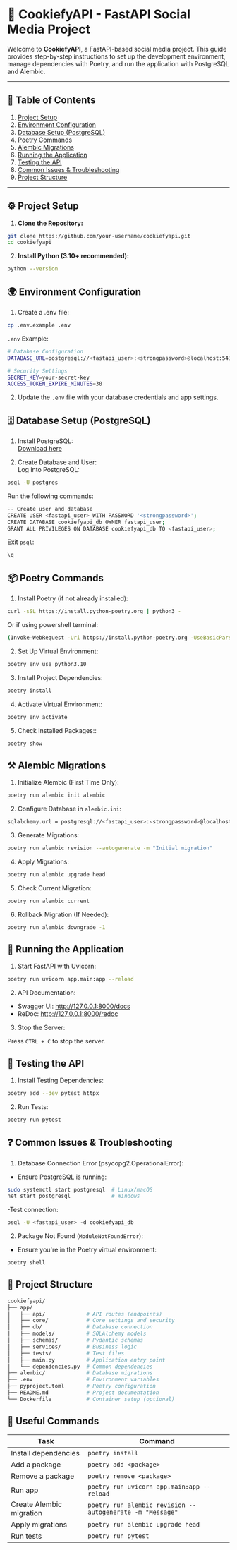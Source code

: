 # 📖 **CookiefyAPI - FastAPI Social Media Project**

Welcome to **CookiefyAPI**, a FastAPI-based social media project. This guide provides step-by-step instructions to set up the development environment, manage dependencies with Poetry, and run the application with PostgreSQL and Alembic.

---

## 🚀 **Table of Contents**
1. [Project Setup](#project-setup)
2. [Environment Configuration](#environment-configuration)
3. [Database Setup (PostgreSQL)](#database-setup-postgresql)
4. [Poetry Commands](#poetry-commands)
5. [Alembic Migrations](#alembic-migrations)
6. [Running the Application](#running-the-application)
7. [Testing the API](#testing-the-api)
8. [Common Issues & Troubleshooting](#common-issues--troubleshooting)
9. [Project Structure](#project-structure)

---

## ⚙️ **Project Setup**

1. **Clone the Repository:**

```bash
git clone https://github.com/your-username/cookiefyapi.git
cd cookiefyapi
```

2. **Install Python (3.10+ recommended):**

```bash
python --version
```

## 🌍 Environment Configuration

1. Create a .env file:
 
```bash
cp .env.example .env
```

````.env```` Example:

```bash
# Database Configuration
DATABASE_URL=postgresql://<fastapi_user>:<strongpassword>@localhost:5432/cookiefyapi_db

# Security Settings
SECRET_KEY=your-secret-key
ACCESS_TOKEN_EXPIRE_MINUTES=30
```

2. Update the ````.env```` file with your database credentials and app settings.

## 🗄️ Database Setup (PostgreSQL)

1. Install PostgreSQL: <br>
[Download here](https://www.postgresql.org/download/)

2. Create Database and User: <br>
Log into PostgreSQL: <br>

```bash
psql -U postgres
```

Run the following commands:

```bash
-- Create user and database
CREATE USER <fastapi_user> WITH PASSWORD '<strongpassword>';
CREATE DATABASE cookiefyapi_db OWNER fastapi_user;
GRANT ALL PRIVILEGES ON DATABASE cookiefyapi_db TO <fastapi_user>;
```
Exit ````psql````:

```bash
\q
```

## 📦 Poetry Commands

1. Install Poetry (if not already installed): <br>

```bash
curl -sSL https://install.python-poetry.org | python3 -
```

Or if using powershell terminal:

```bash
(Invoke-WebRequest -Uri https://install.python-poetry.org -UseBasicParsing).Content | py -
```


2. Set Up Virtual Environment: <br>

```bash
poetry env use python3.10
```

3. Install Project Dependencies: <br>

```bash
poetry install
```

4. Activate Virtual Environment: <br>

```bash
poetry env activate
```

5. Check Installed Packages:: <br>

```bash
poetry show
```

## ⚒️ Alembic Migrations

1. Initialize Alembic (First Time Only): <br>

```bash
poetry run alembic init alembic
```

2. Configure Database in ````alembic.ini````: <br>

```bash
sqlalchemy.url = postgresql://<fastapi_user>:<strongpassword>@localhost:5432/cookiefyapi_db
```

3. Generate Migrations: <br>

```bash
poetry run alembic revision --autogenerate -m "Initial migration"
```

4. Apply Migrations: <br>

```bash
poetry run alembic upgrade head
```

5. Check Current Migration: <br>

```bash
poetry run alembic current
```

6. Rollback Migration (If Needed): <br>

```bash
poetry run alembic downgrade -1
```

## 🚀 Running the Application

1. Start FastAPI with Uvicorn: <br>

```bash
poetry run uvicorn app.main:app --reload
```

2. API Documentation: <br>

- Swagger UI: http://127.0.0.1:8000/docs
- ReDoc: http://127.0.0.1:8000/redoc

3. Stop the Server: <br>

Press ````CTRL + C```` to stop the server.


## 🔬 Testing the API

1. Install Testing Dependencies: <br>

```bash
poetry add --dev pytest httpx
```

2. Run Tests: <br>

```bash
poetry run pytest
```

## ❓ Common Issues & Troubleshooting

1. Database Connection Error (psycopg2.OperationalError): <br>

- Ensure PostgreSQL is running:

```bash
sudo systemctl start postgresql  # Linux/macOS
net start postgresql             # Windows
```

-Test connection:

```bash
psql -U <fastapi_user> -d cookiefyapi_db
```

2. Package Not Found (````ModuleNotFoundError````):
- Ensure you're in the Poetry virtual environment:

```bash
poetry shell
```

## 📁 **Project Structure**

```bash
cookiefyapi/
├── app/
│   ├── api/             # API routes (endpoints)
│   ├── core/            # Core settings and security
│   ├── db/              # Database connection
│   ├── models/          # SQLAlchemy models
│   ├── schemas/         # Pydantic schemas
│   ├── services/        # Business logic
│   ├── tests/           # Test files
│   ├── main.py          # Application entry point
│   └── dependencies.py  # Common dependencies
├── alembic/             # Database migrations
├── .env                 # Environment variables
├── pyproject.toml       # Poetry configuration
├── README.md            # Project documentation
└── Dockerfile           # Container setup (optional)
```

## 📜 **Useful Commands**

| **Task**                | **Command**                                          |
|--------------------------|-------------------------------------------------------|
| Install dependencies     | `poetry install`                                      |
| Add a package            | `poetry add <package>`                                |
| Remove a package         | `poetry remove <package>`                             |
| Run app                  | `poetry run uvicorn app.main:app --reload`            |
| Create Alembic migration | `poetry run alembic revision --autogenerate -m "Message"` |
| Apply migrations         | `poetry run alembic upgrade head`                     |
| Run tests                | `poetry run pytest`                                   |
